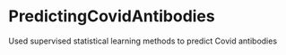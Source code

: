# PredictingCovidAntibodies
Used supervised statistical learning methods to predict Covid antibodies
